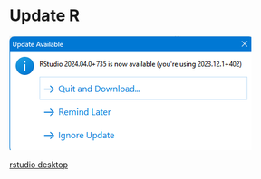 # Update R

![Update R Studio](/src/images/Screenshot-2024-05-10-174957-Update-RStudio.png)

[rstudio desktop](https://posit.co/download/rstudio-desktop/)
